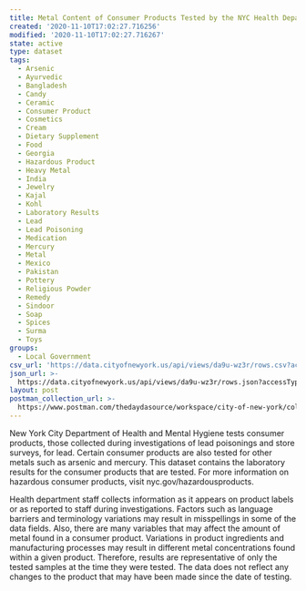 ```yaml
---
title: Metal Content of Consumer Products Tested by the NYC Health Department
created: '2020-11-10T17:02:27.716256'
modified: '2020-11-10T17:02:27.716267'
state: active
type: dataset
tags:
  - Arsenic
  - Ayurvedic
  - Bangladesh
  - Candy
  - Ceramic
  - Consumer Product
  - Cosmetics
  - Cream
  - Dietary Supplement
  - Food
  - Georgia
  - Hazardous Product
  - Heavy Metal
  - India
  - Jewelry
  - Kajal
  - Kohl
  - Laboratory Results
  - Lead
  - Lead Poisoning
  - Medication
  - Mercury
  - Metal
  - Mexico
  - Pakistan
  - Pottery
  - Religious Powder
  - Remedy
  - Sindoor
  - Soap
  - Spices
  - Surma
  - Toys
groups:
  - Local Government
csv_url: 'https://data.cityofnewyork.us/api/views/da9u-wz3r/rows.csv?accessType=DOWNLOAD'
json_url: >-
  https://data.cityofnewyork.us/api/views/da9u-wz3r/rows.json?accessType=DOWNLOAD
layout: post
postman_collection_url: >-
  https://www.postman.com/thedaydasource/workspace/city-of-new-york/collection/15909983-c322480e-a574-41f2-a30b-69e98961f534
---
```

New York City Department of Health and Mental Hygiene tests consumer products, those collected during investigations of lead poisonings and store surveys, for lead. Certain consumer products are also tested for other metals such as arsenic and mercury.  This dataset contains the laboratory results for the consumer products that are tested.  For more information on hazardous consumer products, visit nyc.gov/hazardousproducts.</p>

Health department staff collects information as it appears on product labels or as reported to staff during investigations.  Factors such as language barriers and terminology variations may result in misspellings in some of the data fields.  Also, there are many variables that may affect the amount of metal found in a consumer product.  Variations in product ingredients and manufacturing processes may result in different metal concentrations found within a given product.  Therefore, results are representative of only the tested samples at the time they were tested. The data does not reflect any changes to the product that may have been made since the date of testing.
